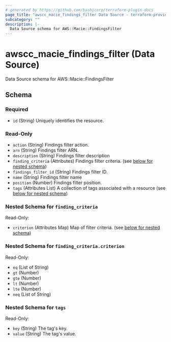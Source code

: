 ```yaml
---
# generated by https://github.com/hashicorp/terraform-plugin-docs
page_title: "awscc_macie_findings_filter Data Source - terraform-provider-awscc"
subcategory: ""
description: |-
  Data Source schema for AWS::Macie::FindingsFilter
---
```


# awscc_macie_findings_filter (Data Source)

Data Source schema for AWS::Macie::FindingsFilter



<!-- schema generated by tfplugindocs -->
## Schema

### Required

- `id` (String) Uniquely identifies the resource.

### Read-Only

- `action` (String) Findings filter action.
- `arn` (String) Findings filter ARN.
- `description` (String) Findings filter description
- `finding_criteria` (Attributes) Findings filter criteria. (see [below for nested schema](#nestedatt--finding_criteria))
- `findings_filter_id` (String) Findings filter ID.
- `name` (String) Findings filter name
- `position` (Number) Findings filter position.
- `tags` (Attributes List) A collection of tags associated with a resource (see [below for nested schema](#nestedatt--tags))

<a id="nestedatt--finding_criteria"></a>
### Nested Schema for `finding_criteria`

Read-Only:

- `criterion` (Attributes Map) Map of filter criteria. (see [below for nested schema](#nestedatt--finding_criteria--criterion))

<a id="nestedatt--finding_criteria--criterion"></a>
### Nested Schema for `finding_criteria.criterion`

Read-Only:

- `eq` (List of String)
- `gt` (Number)
- `gte` (Number)
- `lt` (Number)
- `lte` (Number)
- `neq` (List of String)



<a id="nestedatt--tags"></a>
### Nested Schema for `tags`

Read-Only:

- `key` (String) The tag's key.
- `value` (String) The tag's value.
